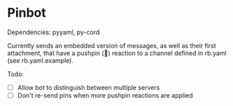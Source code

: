# Pinbot

Dependencies: pyyaml, py-cord

Currently sends an embedded version of messages, as well as their first attachment, that have a pushpin (📌) reaction to a channel defined in rb.yaml (see rb.yaml.example).

Todo:
- [ ] Allow bot to distinguish between multiple servers
- [ ] Don't re-send pins when more pushpin reactions are applied
